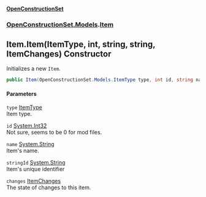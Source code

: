 #### [OpenConstructionSet](index 'index')
### [OpenConstructionSet.Models](index#OpenConstructionSet_Models 'OpenConstructionSet.Models').[Item](Z9pYmp3jhG_PhNCQ0nlOeg 'OpenConstructionSet.Models.Item')
## Item.Item(ItemType, int, string, string, ItemChanges) Constructor
Initializes a new `Item`.  
```csharp
public Item(OpenConstructionSet.Models.ItemType type, int id, string name, string stringId, OpenConstructionSet.Models.ItemChanges changes);
```
#### Parameters
<a name='OpenConstructionSet_Models_Item_Item(OpenConstructionSet_Models_ItemType_int_string_string_OpenConstructionSet_Models_ItemChanges)_type'></a>
`type` [ItemType](QKunUA3okX9+HGcnTOur3g 'OpenConstructionSet.Models.ItemType')  
Item type.
  
<a name='OpenConstructionSet_Models_Item_Item(OpenConstructionSet_Models_ItemType_int_string_string_OpenConstructionSet_Models_ItemChanges)_id'></a>
`id` [System.Int32](https://docs.microsoft.com/en-us/dotnet/api/System.Int32 'System.Int32')  
Not sure, seems to be 0 for mod files.
  
<a name='OpenConstructionSet_Models_Item_Item(OpenConstructionSet_Models_ItemType_int_string_string_OpenConstructionSet_Models_ItemChanges)_name'></a>
`name` [System.String](https://docs.microsoft.com/en-us/dotnet/api/System.String 'System.String')  
Item's name.
  
<a name='OpenConstructionSet_Models_Item_Item(OpenConstructionSet_Models_ItemType_int_string_string_OpenConstructionSet_Models_ItemChanges)_stringId'></a>
`stringId` [System.String](https://docs.microsoft.com/en-us/dotnet/api/System.String 'System.String')  
Item's unique identifier
  
<a name='OpenConstructionSet_Models_Item_Item(OpenConstructionSet_Models_ItemType_int_string_string_OpenConstructionSet_Models_ItemChanges)_changes'></a>
`changes` [ItemChanges](_oC5WqPLP5mn+3ivU_9TVQ 'OpenConstructionSet.Models.ItemChanges')  
The state of changes to this item.
  
